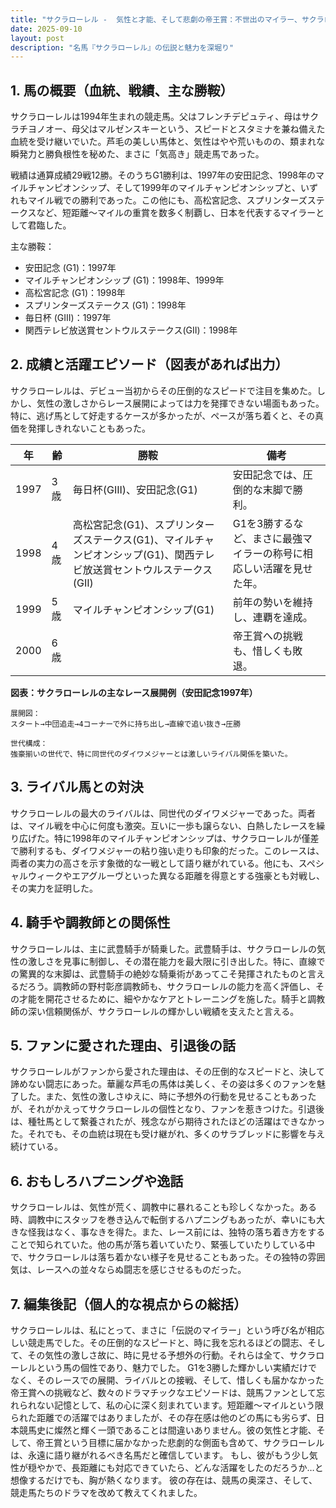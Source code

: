 ```yaml
---
title: "サクラローレル -  気性と才能、そして悲劇の帝王賞：不世出のマイラー、サクラローレルを語る"
date: 2025-09-10
layout: post
description: "名馬『サクラローレル』の伝説と魅力を深堀り"
---
```


## 1. 馬の概要（血統、戦績、主な勝鞍）

サクラローレルは1994年生まれの競走馬。父はフレンチデピュティ、母はサクラチヨノオー、母父はマルゼンスキーという、スピードとスタミナを兼ね備えた血統を受け継いでいた。芦毛の美しい馬体と、気性はやや荒いものの、類まれな瞬発力と勝負根性を秘めた、まさに「気高き」競走馬であった。

戦績は通算成績29戦12勝。そのうちG1勝利は、1997年の安田記念、1998年のマイルチャンピオンシップ、そして1999年のマイルチャンピオンシップと、いずれもマイル戦での勝利であった。この他にも、高松宮記念、スプリンターズステークスなど、短距離～マイルの重賞を数多く制覇し、日本を代表するマイラーとして君臨した。

主な勝鞍：

* 安田記念 (G1)：1997年
* マイルチャンピオンシップ (G1)：1998年、1999年
* 高松宮記念 (G1)：1998年
* スプリンターズステークス (G1)：1998年
* 毎日杯 (GIII)：1997年
* 関西テレビ放送賞セントウルステークス(GII)：1998年


## 2. 成績と活躍エピソード（図表があれば出力）

サクラローレルは、デビュー当初からその圧倒的なスピードで注目を集めた。しかし、気性の激しさからレース展開によっては力を発揮できない場面もあった。特に、逃げ馬として好走するケースが多かったが、ペースが落ち着くと、その真価を発揮しきれないこともあった。

| 年 | 齢 | 勝鞍 | 備考 |
|---|---|---|---|
| 1997 | 3歳 | 毎日杯(GIII)、安田記念(G1) | 安田記念では、圧倒的な末脚で勝利。 |
| 1998 | 4歳 | 高松宮記念(G1)、スプリンターズステークス(G1)、マイルチャンピオンシップ(G1)、関西テレビ放送賞セントウルステークス(GII) |  G1を3勝するなど、まさに最強マイラーの称号に相応しい活躍を見せた年。 |
| 1999 | 5歳 | マイルチャンピオンシップ(G1) |  前年の勢いを維持し、連覇を達成。 |
| 2000 | 6歳 |  | 帝王賞への挑戦も、惜しくも敗退。 |


**図表：サクラローレルの主なレース展開例（安田記念1997年）**

```
展開図：
スタート→中団追走→4コーナーで外に持ち出し→直線で追い抜き→圧勝

世代構成：
強豪揃いの世代で、特に同世代のダイワメジャーとは激しいライバル関係を築いた。
```

## 3. ライバル馬との対決

サクラローレルの最大のライバルは、同世代のダイワメジャーであった。両者は、マイル戦を中心に何度も激突。互いに一歩も譲らない、白熱したレースを繰り広げた。特に1998年のマイルチャンピオンシップは、サクラローレルが僅差で勝利するも、ダイワメジャーの粘り強い走りも印象的だった。このレースは、両者の実力の高さを示す象徴的な一戦として語り継がれている。他にも、スペシャルウィークやエアグルーヴといった異なる距離を得意とする強豪とも対戦し、その実力を証明した。


## 4. 騎手や調教師との関係性

サクラローレルは、主に武豊騎手が騎乗した。武豊騎手は、サクラローレルの気性の激しさを見事に制御し、その潜在能力を最大限に引き出した。特に、直線での驚異的な末脚は、武豊騎手の絶妙な騎乗術があってこそ発揮されたものと言えるだろう。調教師の野村彰彦調教師も、サクラローレルの能力を高く評価し、その才能を開花させるために、細やかなケアとトレーニングを施した。騎手と調教師の深い信頼関係が、サクラローレルの輝かしい戦績を支えたと言える。


## 5. ファンに愛された理由、引退後の話

サクラローレルがファンから愛された理由は、その圧倒的なスピードと、決して諦めない闘志にあった。華麗な芦毛の馬体は美しく、その姿は多くのファンを魅了した。また、気性の激しさゆえに、時に予想外の行動を見せることもあったが、それがかえってサクラローレルの個性となり、ファンを惹きつけた。引退後は、種牡馬として繋養されたが、残念ながら期待されたほどの活躍はできなかった。それでも、その血統は現在も受け継がれ、多くのサラブレッドに影響を与え続けている。


## 6. おもしろハプニングや逸話

サクラローレルは、気性が荒く、調教中に暴れることも珍しくなかった。ある時、調教中にスタッフを巻き込んで転倒するハプニングもあったが、幸いにも大きな怪我はなく、事なきを得た。また、レース前には、独特の落ち着き方をすることで知られていた。他の馬が落ち着いていたり、緊張していたりしている中で、サクラローレルは落ち着かない様子を見せることもあった。その独特の雰囲気は、レースへの並々ならぬ闘志を感じさせるものだった。


## 7. 編集後記（個人的な視点からの総括）

サクラローレルは、私にとって、まさに「伝説のマイラー」という呼び名が相応しい競走馬でした。その圧倒的なスピードと、時に我を忘れるほどの闘志、そして、その気性の激しさ故に、時に見せる予想外の行動。それらは全て、サクラローレルという馬の個性であり、魅力でした。  G1を3勝した輝かしい実績だけでなく、そのレースでの展開、ライバルとの接戦、そして、惜しくも届かなかった帝王賞への挑戦など、数々のドラマチックなエピソードは、競馬ファンとして忘れられない記憶として、私の心に深く刻まれています。短距離～マイルという限られた距離での活躍ではありましたが、その存在感は他のどの馬にも劣らず、日本競馬史に燦然と輝く一頭であることは間違いありません。彼の気性と才能、そして、帝王賞という目標に届かなかった悲劇的な側面も含めて、サクラローレルは、永遠に語り継がれるべき名馬だと確信しています。  もし、彼がもう少し気性が穏やかで、長距離にも対応できていたら、どんな活躍をしたのだろうか…と想像するだけでも、胸が熱くなります。  彼の存在は、競馬の奥深さ、そして、競走馬たちのドラマを改めて教えてくれました。
